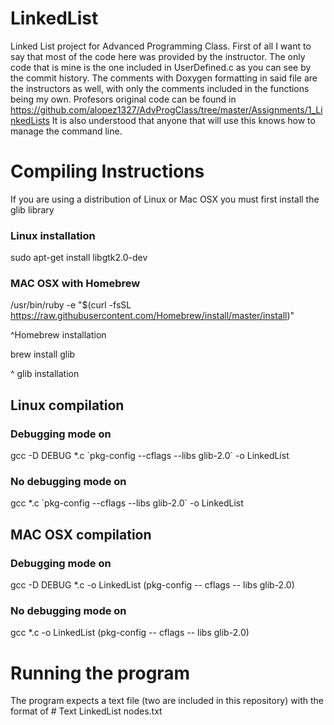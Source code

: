 # LinkedList
Linked List project for Advanced Programming Class.
First of all I want to say that most of the code here was provided by the instructor. The only code that is mine is the one included in UserDefined.c as you can see by the commit history. The comments with Doxygen formatting in said file are the instructors as well, with only the comments included in the functions being my own. 
Profesors original code can be found in https://github.com/alopez1327/AdvProgClass/tree/master/Assignments/1_LinkedLists
It is also understood that anyone that will use this knows how to manage the command line.

# Compiling Instructions
If you are using a distribution of Linux or Mac OSX you must first install the glib library

### Linux installation
sudo apt-get install libgtk2.0-dev

### MAC OSX with Homebrew
/usr/bin/ruby -e "$(curl -fsSL https://raw.githubusercontent.com/Homebrew/install/master/install)" 

^Homebrew installation

brew install glib

^ glib installation

## Linux compilation
### Debugging mode on
gcc -D DEBUG *.c \`pkg-config --cflags --libs glib-2.0\` -o LinkedList
### No debugging mode on
gcc *.c \`pkg-config --cflags --libs glib-2.0\` -o LinkedList
## MAC OSX compilation
### Debugging mode on
gcc -D DEBUG *.c -o LinkedList (pkg-config -- cflags -- libs glib-2.0)
### No debugging mode on
gcc *.c -o LinkedList (pkg-config -- cflags -- libs glib-2.0)

# Running the program
The program expects a text file (two are included in this repository) with the format of # Text
LinkedList nodes.txt
